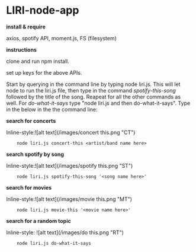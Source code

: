 # LIRI-node-app
**install & require**

axios, 
spotify API,
moment.js,
FS (filesystem)

**instructions**

clone and run npm install.

set up keys for the above APIs.

Start by querying in the command line by typing node liri.js. 
This will let node to run the liri.js file, then type in the command 
*spotify-this-song* followed by the title of the song. Reapeat for all the other commands
as well. For *do-what-it-says* type "node liri.js and then do-what-it-says". 
Type in the below in the the command line:

   **search for concerts**
   
  Inline-style:![alt text](/images/concert this.png "CT")

        node liri.js concert-this <artist/band name here>

   **search spotify by song**
   
  Inline-style:![alt text](/images/spotify this.png "ST")

        node liri.js spotify-this-song '<song name here>'


   **search for movies**
   
  Inline-style:![alt text](/images/movie this.png "MT")

        node liri.js movie-this '<movie name here>'

  **search for a random topic**
  
  Inline-style: ![alt text](/images/do this.png "RT")

        node liri.js do-what-it-says

